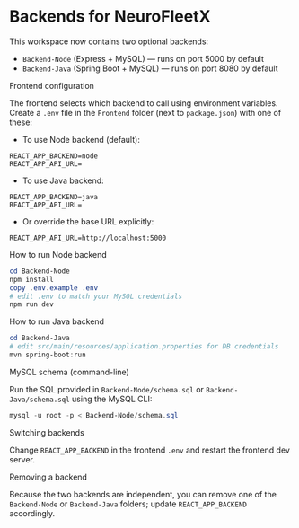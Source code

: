 # Backends for NeuroFleetX

This workspace now contains two optional backends:

- `Backend-Node` (Express + MySQL) — runs on port 5000 by default
- `Backend-Java` (Spring Boot + MySQL) — runs on port 8080 by default

Frontend configuration

The frontend selects which backend to call using environment variables. Create a `.env` file in the `Frontend` folder (next to `package.json`) with one of these:

- To use Node backend (default):

```
REACT_APP_BACKEND=node
REACT_APP_API_URL=
```

- To use Java backend:

```
REACT_APP_BACKEND=java
REACT_APP_API_URL=
```

- Or override the base URL explicitly:

```
REACT_APP_API_URL=http://localhost:5000
```

How to run Node backend

```powershell
cd Backend-Node
npm install
copy .env.example .env
# edit .env to match your MySQL credentials
npm run dev
```

How to run Java backend

```powershell
cd Backend-Java
# edit src/main/resources/application.properties for DB credentials
mvn spring-boot:run
```

MySQL schema (command-line)

Run the SQL provided in `Backend-Node/schema.sql` or `Backend-Java/schema.sql` using the MySQL CLI:

```powershell
mysql -u root -p < Backend-Node/schema.sql
```

Switching backends

Change `REACT_APP_BACKEND` in the frontend `.env` and restart the frontend dev server.

Removing a backend

Because the two backends are independent, you can remove one of the `Backend-Node` or `Backend-Java` folders; update `REACT_APP_BACKEND` accordingly.
